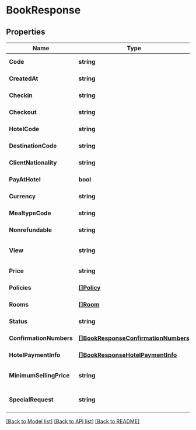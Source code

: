 # BookResponse

## Properties
Name | Type | Description | Notes
------------ | ------------- | ------------- | -------------
**Code** | **string** |  | [default to null]
**CreatedAt** | **string** |  | [default to null]
**Checkin** | **string** |  | [default to null]
**Checkout** | **string** |  | [default to null]
**HotelCode** | **string** |  | [default to null]
**DestinationCode** | **string** |  | [default to null]
**ClientNationality** | **string** |  | [default to null]
**PayAtHotel** | **bool** |  | [default to null]
**Currency** | **string** |  | [default to null]
**MealtypeCode** | **string** |  | [default to null]
**Nonrefundable** | **string** |  | [default to null]
**View** | **string** |  | [optional] [default to null]
**Price** | **string** |  | [default to null]
**Policies** | [**[]Policy**](Policy.md) |  | [default to null]
**Rooms** | [**[]Room**](Room.md) |  | [default to null]
**Status** | **string** |  | [default to null]
**ConfirmationNumbers** | [**[]BookResponseConfirmationNumbers**](BookResponse_confirmation_numbers.md) |  | [default to null]
**HotelPaymentInfo** | [**[]BookResponseHotelPaymentInfo**](BookResponse_hotel_payment_info.md) |  | [default to null]
**MinimumSellingPrice** | **string** |  | [optional] [default to null]
**SpecialRequest** | **string** |  | [optional] [default to null]

[[Back to Model list]](../README.md#documentation-for-models) [[Back to API list]](../README.md#documentation-for-api-endpoints) [[Back to README]](../README.md)


